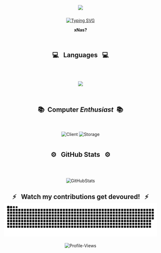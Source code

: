 <h1 align="center"><img src="https://media.giphy.com/media/TEnXkcsHrP4YedChhA/giphy.gif" width="65"></h1>
<p align="center">
<a href="https://git.io/typing-svg"><img src="https://readme-typing-svg.herokuapp.com?font=Courier+New&weight=200&duration=2500&pause=1000&color=E61DF7&center=true&vCenter=true&width=500&height=71&lines=if+yoU+GIve+UP+%3F" alt="Typing SVG" /></a>

<p align="center">
  <b>xNas?</b>
  </p>
<br>

<h2 align="center">💻 &nbsp; Languages &nbsp; 💻</h2>
<br>
<br>

<p align="center">
  <img height="120em" src="https://github-readme-stats-git-masterrstaa-rickstaa.vercel.app/api/top-langs/?username=nhazlipse&layout=compact&hide_border=false&langs_count=4&bg_color=0E1117&theme=github_dark&custom_title=Languages%20I%20Use%20Frequently&exclude_repo=CS340,Nyumats-Website,Pathfinding-Algorithm-Tool,anuraghazra.github.io"/>
</p>


<br>
<h2 align="center">📚 &nbsp;Computer <i>Enthusiast</i> &nbsp;📚 </h2>
<br>
<br>

<div align="center">
  <img alt="Client" height="120em" src="https://github-readme-tech-stack.vercel.app/api/cards?title=Client&align=center&borderRadius=5.5&fontSize=22&lineHeight=10&lineCount=2&theme=github_dark&gap=11&line1=react,react,61DAFB;tailwindcss,tailwind,06B6D4;next.js,next.js,ffffff;swift,swift,F05138;&line2=css3,css,1572B6;jquery,jquery,0769AD;redux,redux,764ABC;figma,figma,3A76F0;"/>
  <img alt="Storage" height="120em" src="https://github-readme-tech-stack.vercel.app/api/cards?title=Storage&align=center&borderRadius=5.5&fontSize=22&lineHeight=10&lineCount=2&theme=github_dark&gap=9&line1=PostgreSQL,PostgreSQL,4169E1;mongodb,MongoDB,47A248;mariadb,mariadb,ffffff;mysql,mysql,eba000;&line2=Supabase,supabase,3ECF8E;redis,redis,DC382D;amazondynamodb,dynamodb,4053D6;SQLite,SQLite,ffffff;"/>
</div>

<br>
<h2 align="center">⚙️ &nbsp; GitHub Stats &nbsp; ⚙️</h2>
<br>
<br>

<p align="center">
    <img alt="GitHubStats" src="https://github-readme-stats-git-masterrstaa-rickstaa.vercel.app/api?username=nhazlipse&count_private=true&theme=github_dark&hide_title=true&hide_rank=true&show_icons=true&card_width=290&include_all_commits=false&hide=contribs" />
</p>

<h2 align="center"><b>⚡ &nbsp; Watch my contributions get devoured! &nbsp; ⚡  </b>
  <a href="https://github.com/marketplace/actions/generate-snake-game-from-github-contribution-grid"><img alt="SnakeSVG" src="https://github.com/Nhazlipse/Nhazlipse/blob/main/assets/github-contribution-grid-snake.svg"/></a>
</h2>
   

<div align="center">
<img src="https://komarev.com/ghpvc/?username=nhazlipse&label=Peeks&color=000000&style=for-the-badge" alt="Profile-Views">
</div>
